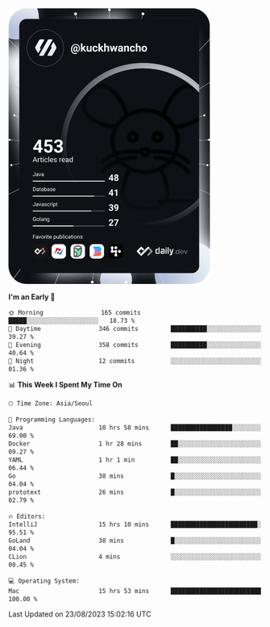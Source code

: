 <a href="https://app.daily.dev/kuckhwancho"><img src="https://github.com/kuckjwi0928/kuckjwi0928/blob/master/devcard.svg" width="400" alt="Kuckjwi Devcard"/></a>

<!--START_SECTION:waka-->
**I'm an Early 🐤** 

```text
🌞 Morning                165 commits         █████░░░░░░░░░░░░░░░░░░░░   18.73 % 
🌆 Daytime                346 commits         ██████████░░░░░░░░░░░░░░░   39.27 % 
🌃 Evening                358 commits         ██████████░░░░░░░░░░░░░░░   40.64 % 
🌙 Night                  12 commits          ░░░░░░░░░░░░░░░░░░░░░░░░░   01.36 % 
```


📊 **This Week I Spent My Time On** 

```text
🕑︎ Time Zone: Asia/Seoul

💬 Programming Languages: 
Java                     10 hrs 58 mins      █████████████████░░░░░░░░   69.00 % 
Docker                   1 hr 28 mins        ██░░░░░░░░░░░░░░░░░░░░░░░   09.27 % 
YAML                     1 hr 1 min          ██░░░░░░░░░░░░░░░░░░░░░░░   06.44 % 
Go                       38 mins             █░░░░░░░░░░░░░░░░░░░░░░░░   04.04 % 
prototext                26 mins             █░░░░░░░░░░░░░░░░░░░░░░░░   02.79 % 

🔥 Editors: 
IntelliJ                 15 hrs 10 mins      ████████████████████████░   95.51 % 
GoLand                   38 mins             █░░░░░░░░░░░░░░░░░░░░░░░░   04.04 % 
CLion                    4 mins              ░░░░░░░░░░░░░░░░░░░░░░░░░   00.45 % 

💻 Operating System: 
Mac                      15 hrs 53 mins      █████████████████████████   100.00 % 
```


 Last Updated on 23/08/2023 15:02:16 UTC
<!--END_SECTION:waka-->
